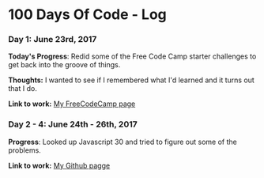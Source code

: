 # 100 Days Of Code - Log

### Day 1: June 23rd, 2017 

**Today's Progress**: Redid some of the Free Code Camp starter challenges to get back into the groove of things.

**Thoughts:** I wanted to see if I remembered what I'd learned and it turns out that I do.

**Link to work:** [My FreeCodeCamp page](https://www.freecodecamp.com/tonynyagah)

### Day 2 - 4: June 24th - 26th, 2017

**Progress**: Looked up Javascript 30 and tried to figure out some of the problems.

**Link to work:** [My Github pagge](https://github.com/TonyNyagah)
